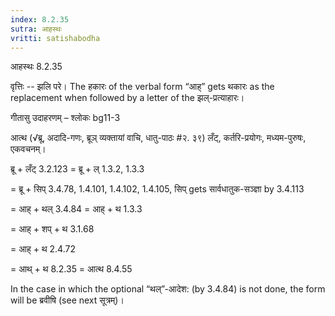 ```yaml
---
index: 8.2.35
sutra: आहस्थः
vritti: satishabodha
---
```



 आहस्थः 8.2.35 

वृत्तिः -- झलि परे। The हकारः of the verbal form “आह्” gets थकारः as the replacement when followed by a letter of the झल्-प्रत्याहारः। 


गीतासु उदाहरणम् – श्लोकः bg11-3 


आत्थ (√ब्रू, अदादि-गणः, ब्रूञ् व्यक्तायां वाचि, धातु-पाठः #२. ३९) लँट्, कर्तरि-प्रयोगः, मध्यम-पुरुषः, एकवचनम्। 


ब्रू + लँट् 3.2.123 = ब्रू + ल् 1.3.2, 1.3.3 

= ब्रू + सिप् 3.4.78, 1.4.101, 1.4.102, 1.4.105, सिप् gets सार्वधातुक-सञ्ज्ञा by 3.4.113 

= आह् + थल् 3.4.84 = आह् + थ 1.3.3 

= आह् + शप् + थ 3.1.68 

= आह् + थ 2.4.72 

= आथ् + थ 8.2.35 = आत्थ 8.4.55 


In the case in which the optional “थल्”-आदेश: (by 3.4.84) is not done, the form will be ब्रवीषि (see next सूत्रम्)। 


